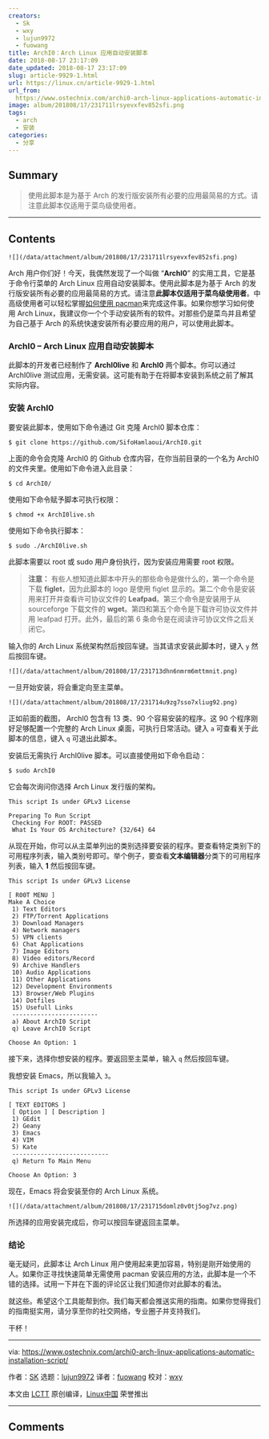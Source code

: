 ```yaml
---
creators:
  - Sk
  - wxy
  - lujun9972
  - fuowang
title: ArchI0：Arch Linux 应用自动安装脚本
date: 2018-08-17 23:17:09
date_updated: 2018-08-17 23:17:09
slug: article-9929-1.html
url: https://linux.cn/article-9929-1.html
url_from: 
  https://www.ostechnix.com/archi0-arch-linux-applications-automatic-installation-script/
image: album/201808/17/231711lrsyevxfev852sfi.png
tags:
  - arch
  - 安装
categories:
  - 分享
---
```


## Summary

> 使用此脚本是为基于 Arch 的发行版安装所有必要的应用最简易的方式。请注意此脚本仅适用于菜鸟级使用者。

***

<!-- more -->

## Contents

`![](/data/attachment/album/201808/17/231711lrsyevxfev852sfi.png)`

Arch 用户你们好！今天，我偶然发现了一个叫做 “**ArchI0**” 的实用工具，它是基于命令行菜单的 Arch Linux 应用自动安装脚本。使用此脚本是为基于 Arch 的发行版安装所有必要的应用最简易的方式。请注意**此脚本仅适用于菜鸟级使用者**。中高级使用者可以轻松掌握[如何使用 pacman](http://www.ostechnix.com/getting-started-pacman/)来完成这件事。如果你想学习如何使用 Arch Linux，我建议你一个个手动安装所有的软件。对那些仍是菜鸟并且希望为自己基于 Arch 的系统快速安装所有必要应用的用户，可以使用此脚本。

### ArchI0 – Arch Linux 应用自动安装脚本

此脚本的开发者已经制作了 **ArchI0live** 和 **ArchI0** 两个脚本。你可以通过 ArchI0live 测试应用，无需安装。这可能有助于在将脚本安装到系统之前了解其实际内容。

### 安装 ArchI0

要安装此脚本，使用如下命令通过 Git 克隆 ArchI0 脚本仓库：

```shell
$ git clone https://github.com/SifoHamlaoui/ArchI0.git
```

上面的命令会克隆 ArchI0 的 Github 仓库内容，在你当前目录的一个名为 ArchI0 的文件夹里。使用如下命令进入此目录：

```shell
$ cd ArchI0/
```

使用如下命令赋予脚本可执行权限：

```shell
$ chmod +x ArchI0live.sh
```

使用如下命令执行脚本：

```shell
$ sudo ./ArchI0live.sh
```

此脚本需要以 root 或 sudo 用户身份执行，因为安装应用需要 root 权限。

> 
> **注意：** 有些人想知道此脚本中开头的那些命令是做什么的，第一个命令是下载 **figlet**，因为此脚本的 logo 是使用 figlet 显示的。第二个命令是安装用来打开并查看许可协议文件的 **Leafpad**。第三个命令是安装用于从 sourceforge 下载文件的 **wget**。第四和第五个命令是下载许可协议文件并用 leafpad 打开。此外，最后的第 6 条命令是在阅读许可协议文件之后关闭它。
> 
> 
> 

输入你的 Arch Linux 系统架构然后按回车键。当其请求安装此脚本时，键入 `y` 然后按回车键。

`![](/data/attachment/album/201808/17/231713dhn6nmrm6mttmnit.png)`

一旦开始安装，将会重定向至主菜单。

`![](/data/attachment/album/201808/17/231714u9zg7sso7xliug92.png)`

正如前面的截图， ArchI0 包含有 13 类、90 个容易安装的程序。这 90 个程序刚好足够配置一个完整的 Arch Linux 桌面，可执行日常活动。键入 `a` 可查看关于此脚本的信息，键入 `q` 可退出此脚本。

安装后无需执行 ArchI0live 脚本。可以直接使用如下命令启动：

```shell
$ sudo ArchI0
```

它会每次询问你选择 Arch Linux 发行版的架构。

```shell
This script Is under GPLv3 License

Preparing To Run Script
 Checking For ROOT: PASSED
 What Is Your OS Architecture? {32/64} 64
```

从现在开始，你可以从主菜单列出的类别选择要安装的程序。要查看特定类别下的可用程序列表，输入类别号即可。举个例子，要查看**文本编辑器**分类下的可用程序列表，输入 **1** 然后按回车键。

```shell
This script Is under GPLv3 License

[ R00T MENU ]
Make A Choice
 1) Text Editors
 2) FTP/Torrent Applications
 3) Download Managers
 4) Network managers
 5) VPN clients
 6) Chat Applications
 7) Image Editors
 8) Video editors/Record
 9) Archive Handlers
 10) Audio Applications
 11) Other Applications
 12) Development Environments
 13) Browser/Web Plugins
 14) Dotfiles
 15) Usefull Links
 ------------------------
 a) About ArchI0 Script
 q) Leave ArchI0 Script

Choose An Option: 1
```

接下来，选择你想安装的程序。要返回至主菜单，输入 `q` 然后按回车键。

我想安装 Emacs，所以我输入 `3`。

```shell
This script Is under GPLv3 License

[ TEXT EDITORS ]
 [ Option ] [ Description ]
 1) GEdit
 2) Geany
 3) Emacs
 4) VIM
 5) Kate
 ---------------------------
 q) Return To Main Menu

Choose An Option: 3
```

现在，Emacs 将会安装至你的 Arch Linux 系统。

`![](/data/attachment/album/201808/17/231715domlz0v0tj5og7vz.png)`

所选择的应用安装完成后，你可以按回车键返回主菜单。

### 结论

毫无疑问，此脚本让 Arch Linux 用户使用起来更加容易，特别是刚开始使用的人。如果你正寻找快速简单无需使用 pacman 安装应用的方法，此脚本是一个不错的选择。试用一下并在下面的评论区让我们知道你对此脚本的看法。

就这些。希望这个工具能帮到你。我们每天都会推送实用的指南。如果你觉得我们的指南挺实用，请分享至你的社交网络，专业圈子并支持我们。

干杯！

---

via: <https://www.ostechnix.com/archi0-arch-linux-applications-automatic-installation-script/>

作者：[SK](https://www.ostechnix.com/author/sk/) 选题：[lujun9972](https://github.com/lujun9972) 译者：[fuowang](https://github.com/fuowang) 校对：[wxy](https://github.com/wxy)

本文由 [LCTT](https://github.com/LCTT/TranslateProject) 原创编译，[Linux中国](https://linux.cn/) 荣誉推出

***

## Comments
